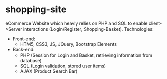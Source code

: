 # shopping-site
eCommerce Website which heavly relies on PHP and SQL to enable client->Server interactions (Login/Register, Shopping-Basket).
Technologies:
  - Front-end:
    - HTM5, CSS3, JS, JQuery, Bootstrap Elements
  - Back-end:
    - PHP (Session for Login and Basket, retrieving information from database)
    - SQL (Login validation, stored user items)
    - AJAX (Product Search Bar)
